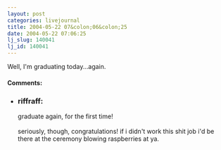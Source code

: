 ```yaml
---
layout: post
categories: livejournal
title: 2004-05-22 07&colon;06&colon;25
date: 2004-05-22 07:06:25
lj_slug: 140041
lj_id: 140041
---
```

Well, I'm graduating today...again.


<div id="comments"><h4>Comments:</h4><div class="lj-comments"><ul>
<li><h3>riffraff: </h3>
<a id="comment-216"></a>
<p>graduate again, for the first time!<br>
<br>
seriously, though, congratulations!  if i didn't work this shit job i'd be there at the ceremony blowing raspberries at ya.</p>
</li>
</ul></div></div>
